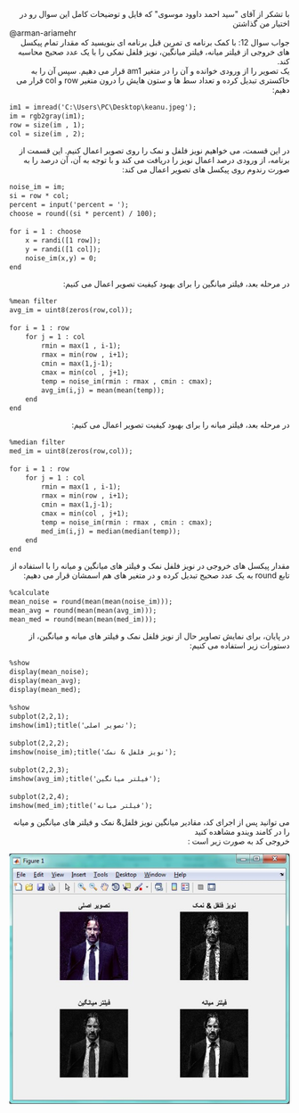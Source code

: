 <div dir="rtl">
با تشکر از آقای "سید احمد داوود موسوی" که فایل و توضیحات کامل این سوال رو در اختیار من گذاشتن
</div>
@arman-ariamehr

<div dir="rtl">
جواب سوال 12:
  با کمک برنامه ی تمرین قبل برنامه ای بنویسید که مقدار تمام پیکسل های خروجی از فیلتر میانه، فیلتر میانگین، نویز فلفل نمکی را با یک عدد صحیح محاسبه کند.
</div>

<div dir="rtl">
یک تصویر را از ورودی خوانده و آن را در متغیر am1 قرار می دهیم. سپس آن را به خاکستری تبدیل کرده و تعداد سط ها و ستون هایش را درون متغیر row و col قرار می دهیم:
</div>

```
im1 = imread('C:\Users\PC\Desktop\keanu.jpeg');
im = rgb2gray(im1);
row = size(im , 1);
col = size(im , 2);
```

<div dir="rtl">
در این قسمت، می خواهیم نویز فلفل و نمک را روی تصویر اعمال کنیم. این قسمت از برنامه، از ورودی درصد اعمال نویز را دریافت می کند و با توجه به آن، آن درصد را به صورت رندوم روی پیکسل های تصویر اعمال می کند:
</div>

```
noise_im = im;
si = row * col;
percent = input('percent = ');
choose = round((si * percent) / 100);

for i = 1 : choose
    x = randi([1 row]);
    y = randi([1 col]);
    noise_im(x,y) = 0;
end
```

<div dir="rtl">
در مرحله بعد، فیلتر میانگین را برای بهبود کیفیت تصویر اعمال می کنیم:
</div>

```
%mean filter
avg_im = uint8(zeros(row,col));

for i = 1 : row
    for j = 1 : col
        rmin = max(1 , i-1);
        rmax = min(row , i+1);
        cmin = max(1,j-1);
        cmax = min(col , j+1);
        temp = noise_im(rmin : rmax , cmin : cmax);
        avg_im(i,j) = mean(mean(temp));
    end
end
```

<div dir="rtl">
در مرحله بعد، فیلتر میانه را برای بهبود کیفیت تصویر اعمال می کنیم:
</div>

```
%median filter
med_im = uint8(zeros(row,col));

for i = 1 : row
    for j = 1 : col
        rmin = max(1 , i-1);
        rmax = min(row , i+1);
        cmin = max(1,j-1);
        cmax = min(col , j+1);
        temp = noise_im(rmin : rmax , cmin : cmax);
        med_im(i,j) = median(median(temp));
    end
end
```

<div dir="rtl">
مقدار پیکسل های خروجی در نویز فلفل نمک و فیلتر های میانگین و میانه را با استفاده از تابع round به یک عدد صحیح تبدیل کرده و در متغیر های هم اسمشان قرار می دهیم:
</div>

```
%calculate
mean_noise = round(mean(mean(noise_im)));
mean_avg = round(mean(mean(avg_im)));
mean_med = round(mean(mean(med_im)));
```

<div dir="rtl">
در پایان، برای نمایش تصاویر حال از نویز فلفل نمک و فیلتر های میانه و میانگین، از دستورات زیر استفاده می کنیم:
</div>

```
%show
display(mean_noise);
display(mean_avg);
display(mean_med);

%show
subplot(2,2,1);
imshow(im1);title('تصویر اصلی');

subplot(2,2,2);
imshow(noise_im);title('نویز فلفل & نمک');

subplot(2,2,3);
imshow(avg_im);title('فیلتر میانگین');

subplot(2,2,4);
imshow(med_im);title('فیلتر میانه');
```

<div dir="rtl">
   می توانید پس از اجرای کد، مقادیر میانگین نویز فلفل& نمک و فیلتر های میانگین و میانه را در کامند ویندو مشاهده کنید
</div>

 
 <div dir="rtl">
خروجی کد به صورت زیر است : 
</div>

![khorooji](02578.jpg)

